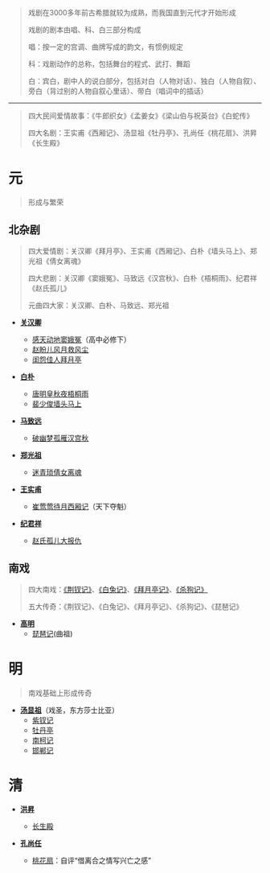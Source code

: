 > 戏剧在3000多年前古希腊就较为成熟，而我国直到元代才开始形成
> 
> 戏剧的剧本由唱、科、白三部分构成
> 
> 唱：按一定的宫调、曲牌写成的韵文，有惯例规定
> 
> 科：戏剧动作的总称，包括舞台的程式、武打、舞蹈
> 
> 白：宾白，剧中人的说白部分，包括对白（人物对话）、独白（人物自叙）、旁白（背过别的人物自叙心里话）、带白（唱词中的插话）
***

> 四大民间爱情故事：《牛郎织女》《孟姜女》《梁山伯与祝英台》《白蛇传》
>
> 四大名剧：王实甫《西厢记》、汤显祖《牡丹亭》、孔尚任《桃花扇》、洪昇《长生殿》
> 

# 元
> 形成与繁荣
>

## 北杂剧
> 四大爱情剧：关汉卿《拜月亭》、王实甫《西厢记》、白朴《墙头马上》、郑光祖《倩女离魂》
>
> 四大悲剧：关汉卿《窦娥冤》、马致远《汉宫秋》、白朴《梧桐雨》、纪君祥《赵氏孤儿》
>
> 元曲四大家：关汉卿、白朴、马致远、郑光祖
> 

* **[关汉卿](https://zh.wikipedia.org/wiki/关汉卿)**
  * [感天动地窦娥冤](https://zh.wikipedia.org/wiki/窦娥冤)（高中必修下）
  * [赵盼儿风月救风尘](https://zh.wikipedia.org/wiki/趙盼兒風月救風塵)
  * [闺怨佳人拜月亭](https://zh.wikipedia.org/wiki/拜月亭)

* **[白朴](https://zh.wikipedia.org/wiki/白樸)**
  * [唐明皇秋夜梧桐雨](https://zh.wikipedia.org/wiki/唐明皇秋夜梧桐雨)
  * [裴少俊墙头马上](https://zh.wikipedia.org/wiki/墙头马上)

* **[马致远](https://zh.wikipedia.org/wiki/马致远)**
  * [破幽梦孤雁汉宫秋](https://zh.wikipedia.org/wiki/破幽夢孤雁漢宮秋)

* **[郑光祖](https://zh.wikipedia.org/wiki/郑光祖)**
  * [迷青琐倩女离魂](https://zh.wikipedia.org/wiki/迷青瑣倩女離魂)

* **[王实甫](https://zh.wikipedia.org/wiki/王实甫)**
  * [崔莺莺待月西厢记](https://zh.wikipedia.org/wiki/西厢记)（天下夺魁）

* **[纪君祥](https://zh.wikipedia.org/wiki/纪君祥)**
  * [赵氏孤儿大报仇](https://zh.wikipedia.org/wiki/趙氏孤兒)

## 南戏
> 四大南戏：[《荆钗记》](https://zh.wikipedia.org/wiki/荊釵記)、[《白兔记》](https://zh.wikipedia.org/wiki/白兔記)、[《拜月亭记》](https://zh.wikipedia.org/wiki/拜月亭)、[《杀狗记》](https://zh.wikipedia.org/wiki/殺狗記)
>
> 五大传奇：《荆钗记》、《白兔记》、《拜月亭记》、《杀狗记》、《琵琶记》
> 

* **[高明](https://zh.wikipedia.org/wiki/高則誠)**
  * [琵琶记](https://zh.wikipedia.org/wiki/琵琶记)(曲祖)

# 明
> 南戏基础上形成传奇
> 

* **[汤显祖](https://zh.wikipedia.org/wiki/汤显祖)**（戏圣，东方莎士比亚）
  * [紫钗记](https://zh.wikipedia.org/wiki/紫釵記_(傳奇))
  * [牡丹亭](https://zh.wikipedia.org/wiki/牡丹亭)
  * [南柯记](https://zh.wikipedia.org/wiki/南柯記)
  * [邯郸记](https://zh.wikipedia.org/wiki/邯郸记)

# 清

* **[洪昇](https://zh.wikipedia.org/wiki/洪昇)**
  * [长生殿](https://zh.wikipedia.org/wiki/长生殿)

* **[孔尚任](https://zh.wikipedia.org/wiki/孔尚任)**
  * [桃花扇](https://zh.wikipedia.org/wiki/桃花扇)：自评“借离合之情写兴亡之感”
